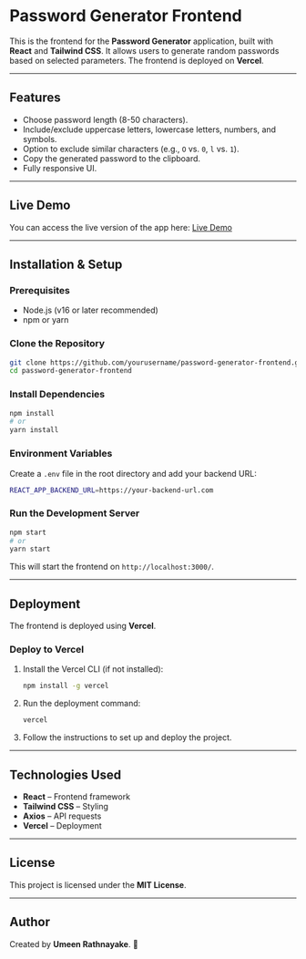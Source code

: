 # Password Generator Frontend

This is the frontend for the **Password Generator** application, built with **React** and **Tailwind CSS**. It allows users to generate random passwords based on selected parameters. The frontend is deployed on **Vercel**.

---

## Features

- Choose password length (8-50 characters).
- Include/exclude uppercase letters, lowercase letters, numbers, and symbols.
- Option to exclude similar characters (e.g., `O` vs. `0`, `l` vs. `1`).
- Copy the generated password to the clipboard.
- Fully responsive UI.

---

## Live Demo

You can access the live version of the app here:
[Live Demo](https://password-generator-ten-beryl.vercel.app/)

---

## Installation & Setup

### Prerequisites
- Node.js (v16 or later recommended)
- npm or yarn

### Clone the Repository
```sh
git clone https://github.com/yourusername/password-generator-frontend.git
cd password-generator-frontend
```

### Install Dependencies
```sh
npm install
# or
yarn install
```

### Environment Variables
Create a `.env` file in the root directory and add your backend URL:
```sh
REACT_APP_BACKEND_URL=https://your-backend-url.com
```

### Run the Development Server
```sh
npm start
# or
yarn start
```
This will start the frontend on `http://localhost:3000/`.

---

## Deployment
The frontend is deployed using **Vercel**.

### Deploy to Vercel
1. Install the Vercel CLI (if not installed):
   ```sh
   npm install -g vercel
   ```
2. Run the deployment command:
   ```sh
   vercel
   ```
3. Follow the instructions to set up and deploy the project.

---

## Technologies Used
- **React** – Frontend framework
- **Tailwind CSS** – Styling
- **Axios** – API requests
- **Vercel** – Deployment

---

## License
This project is licensed under the **MIT License**.

---

## Author
Created by **Umeen Rathnayake**. 🚀



